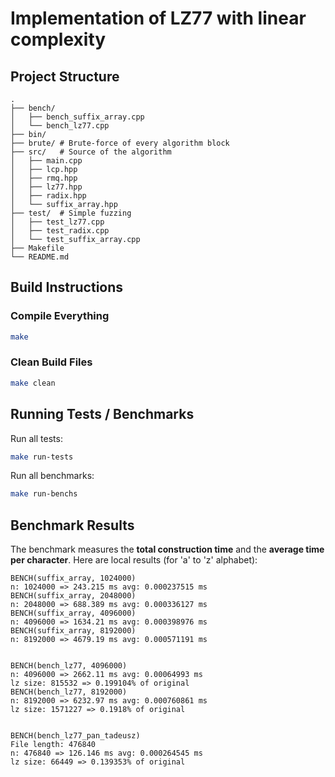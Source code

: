 # Implementation of LZ77 with linear complexity

## Project Structure

```
.
├── bench/
│   ├── bench_suffix_array.cpp
│   └── bench_lz77.cpp
├── bin/
├── brute/ # Brute-force of every algorithm block
├── src/   # Source of the algorithm
│   ├── main.cpp
│   ├── lcp.hpp
│   ├── rmq.hpp
│   ├── lz77.hpp
│   ├── radix.hpp
│   └── suffix_array.hpp
├── test/  # Simple fuzzing
│   ├── test_lz77.cpp
│   ├── test_radix.cpp
│   └── test_suffix_array.cpp
├── Makefile
└── README.md
```

## Build Instructions

### Compile Everything
```bash
make
```

### Clean Build Files
```bash
make clean
```

## Running Tests / Benchmarks

Run all tests:
```bash
make run-tests
```

Run all benchmarks:
```bash
make run-benchs
```

## Benchmark Results

The benchmark measures the **total construction time** and the **average time per character**. Here are local results (for 'a' to 'z' alphabet):

```
BENCH(suffix_array, 1024000)
n: 1024000 => 243.215 ms avg: 0.000237515 ms
BENCH(suffix_array, 2048000)
n: 2048000 => 688.389 ms avg: 0.000336127 ms
BENCH(suffix_array, 4096000)
n: 4096000 => 1634.21 ms avg: 0.000398976 ms
BENCH(suffix_array, 8192000)
n: 8192000 => 4679.19 ms avg: 0.000571191 ms


BENCH(bench_lz77, 4096000)
n: 4096000 => 2662.11 ms avg: 0.00064993 ms
lz size: 815532 => 0.199104% of original
BENCH(bench_lz77, 8192000)
n: 8192000 => 6232.97 ms avg: 0.000760861 ms
lz size: 1571227 => 0.1918% of original


BENCH(bench_lz77_pan_tadeusz)
File length: 476840
n: 476840 => 126.146 ms avg: 0.000264545 ms
lz size: 66449 => 0.139353% of original
```